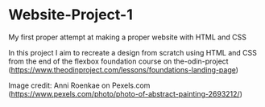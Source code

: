 # Website-Project-1
My first proper attempt at making a proper website with HTML and CSS

In this project I aim to recreate a design from scratch using HTML and CSS from the end of the flexbox foundation course on the-odin-project (https://www.theodinproject.com/lessons/foundations-landing-page) 

Image credit: Anni Roenkae on Pexels.com (https://www.pexels.com/photo/photo-of-abstract-painting-2693212/)

